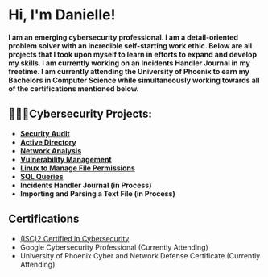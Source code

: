 <h1>Hi, I'm Danielle! <br/> </h1>
<b> I am an emerging cybersecurity professional. I am a detail-oriented problem solver with an incredible self-starting work ethic. Below are all projects that I took upon myself to learn in efforts to expand and develop my skills. I am currently working on an Incidents Handler Journal in my freetime. I am currently attending the University of Phoenix to earn my Bachelors in Computer Science while simultaneously working towards all of the certifications mentioned below. </b>
<h2>👩🏻‍💻Cybersecurity Projects:</h2>

- <b>[Security Audit](https://github.com/DanielleNycole/Security-Audit)</b>
- <b> [Active Directory](https://github.com/DanielleNycole/Active-Directory) </b>
- <b> [Network Analysis](https://github.com/DanielleNycole/Network-Analysis) </b>
- <b> [Vulnerability Management](https://github.com/DanielleNycole/Vulnerability-Management/blob/main/README.md) </b>
- <b> [Linux to Manage File Permissions](https://github.com/DanielleNycole/Linux-to-Manage-File-Permissions-/tree/main) </b>
- <b> [SQL Queries](https://github.com/DanielleNycole/SQL-Queries-/blob/main/README.md) </b>
- <b>Incidents Handler Journal (in Process) </b>
- <b>Importing and Parsing a Text File (in Process) </b>

<h2>Certifications</h2>

- [(ISC)2 Certified in Cybersecurity](https://www.credly.com/badges/b7b9c89c-8229-419c-bbf8-5e6cbe00d299/public_url) 
- Google Cybersecurity Professional (Currently Attending)
- University of Phoenix Cyber and Network Defense Certificate (Currently Attending)
